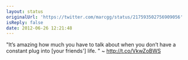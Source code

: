 ```yaml
---
layout: status
originalUrl: 'https://twitter.com/marcgg/status/217593502756909056'
isReply: false
date: 2012-06-26 12:21:48
---
```


"It’s amazing how much you have to talk about when you don’t have a constant plug into [your friends'] life. " ~ http://t.co/VkwZoBWS
